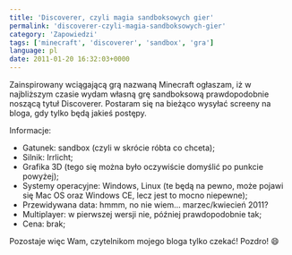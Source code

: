 ```yaml
---
title: 'Discoverer, czyli magia sandboksowych gier'
permalink: 'discoverer-czyli-magia-sandboksowych-gier'
category: 'Zapowiedzi'
tags: ['minecraft', 'discoverer', 'sandbox', 'gra']
language: pl
date: 2011-01-20 16:32:03+0000
---
```


Zainspirowany wciągającą grą nazwaną Minecraft ogłaszam, iż w najbliższym czasie wydam własną grę sandboksową prawdopodobnie noszącą tytuł Discoverer. Postaram się na bieżąco wysyłać screeny na bloga, gdy tylko będą jakieś postępy.

Informacje:

- Gatunek: sandbox (czyli w skrócie róbta co chceta);
- Silnik: Irrlicht;
- Grafika 3D (tego się można było oczywiście domyślić po punkcie powyżej);
- Systemy operacyjne: Windows, Linux (te będą na pewno, może pojawi się Mac OS oraz Windows CE, lecz jest to mocno niepewne);
- Przewidywana data: hmmm, no nie wiem... marzec/kwiecień 2011?
- Multiplayer: w pierwszej wersji nie, później prawdopodobnie tak;
- Cena: brak;

Pozostaje więc Wam, czytelnikom mojego bloga tylko czekać!
Pozdro! 😄
